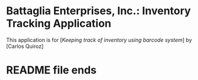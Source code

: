 # Battaglia Enterprises, Inc.: Inventory Tracking Application
This application is for
[*Keeping track of inventory using barcode system*] by [Carlos Quiroz]
# README file ends

